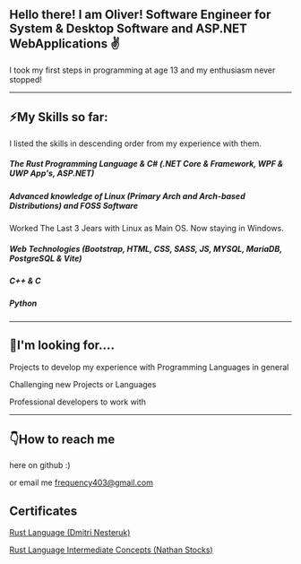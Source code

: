 ## Hello there! I am Oliver!  Software Engineer for System & Desktop Software and ASP.NET WebApplications ✌️

I took my first steps in programming at age 13 and my
enthusiasm never stopped!

---

## ⚡My Skills so far:

I listed the skills in descending order from my experience with them.

##### The Rust Programming Language & C# (.NET Core & Framework, WPF & UWP App's, ASP.NET)

##### Advanced knowledge of Linux (Primary Arch and Arch-based Distributions) and FOSS Software
Worked The Last 3 Jears with Linux as Main OS. Now staying in Windows.

##### Web Technologies (Bootstrap, HTML, CSS, SASS, JS, MYSQL, MariaDB, PostgreSQL & Vite)

##### C++ & C

##### Python

---

## 👀I'm looking for….

Projects to develop my experience with Programming Languages in general

Challenging new Projects or Languages

Professional developers to work with

---

## 👇How to reach me

here on github :)

or email me [frequency403@gmail.com](mailto:frequency403@gmail.com)

## Certificates

[Rust Language (Dmitri Nesteruk)](https://ude.my/UC-efe058a5-80a0-4529-a489-a7ae5e4c1d45)

[Rust Language Intermediate Concepts (Nathan Stocks)](https://ude.my/UC-a5688e75-5c2d-4127-b24c-054b30073fb2)
